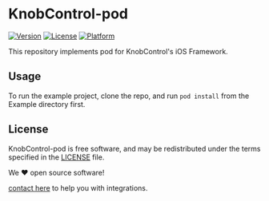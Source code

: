 # KnobControl-pod

[![Version](https://img.shields.io/cocoapods/v/KnobControl-pod.svg?style=flat)](http://cocoapods.org/pods/KnobControl-pod)
[![License](https://img.shields.io/cocoapods/l/KnobControl-pod.svg?style=flat)](http://cocoapods.org/pods/KnobControl-pod)
[![Platform](https://img.shields.io/cocoapods/p/KnobControl-pod.svg?style=flat)](http://cocoapods.org/pods/KnobControl-pod)

This repository implements pod for KnobControl's iOS Framework.

## Usage

To run the example project, clone the repo, and run `pod install` from the Example directory first.

## License

KnobControl-pod  is free software, and may be redistributed
under the terms specified in the [LICENSE] file.

We :heart: open source software!

  [contact here](mailto:manish.kumar@paypermint.in?subject=Help%20with%20iOS%20Integration%20using%20CocoaPods) to help you with integrations.

  [CocoaPods]: http://cocoapods.org
  [contributors]: https://github.com/ppm-manish/KnobControl-pod/graphs/contributors
  [LICENSE]: /LICENSE
